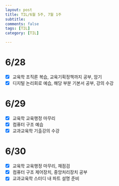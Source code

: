 ```yaml
---
layout: post
title: TIL/6월 5주, 7월 1주
subtitle: 
comments: false
tags: [TIL]
category: [TIL]

---
```


# 6/28
- [x] 교육학 조직론 복습, 교육기획정책까지 공부, 암기
- [x] 디지털 논리회로 예습, 해당 부분 기본서 공부, 강의 수강

# 6/29
- [x] 교육학 교육행정 마무리
- [x] 컴퓨터 구조 예습
- [x] 교과교육학 기출강의 수강   

# 6/30
- [x] 교육학 교육행정 마무리, 재점검
- [x] 컴퓨터 구조 제어장치, 중앙처리장치 공부
- [x] 교과교육학 스터디 내 파트 설명 준비
